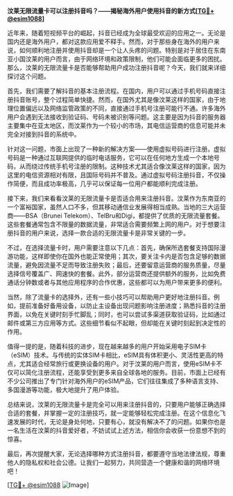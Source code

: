 **汶莱无限流量卡可以注册抖音吗？——揭秘海外用户使用抖音的新方式[[TG💪+ @esim1088](https://t.me/s/esim1088)]**

近年来，随着短视频平台的崛起，抖音已经成为全球最受欢迎的应用之一。无论是国内还是海外用户，都对这款应用爱不释手。然而，对于那些身在海外的用户来说，如何顺利地注册并使用抖音却是一个让人头疼的问题。特别是对于居住在东南亚小国汶莱的用户而言，由于网络环境和政策限制，他们可能会面临更多的困扰。那么，汶莱的无限流量卡是否能够帮助用户成功注册抖音呢？今天，我们就来详细探讨这个问题。

首先，我们需要了解抖音的基本注册流程。在国内，用户可以通过手机号码直接注册抖音账号，整个过程简单快捷。然而，在国外尤其是像汶莱这样的国家，由于地理位置偏远以及网络监管政策的不同，直接通过手机号注册可能行不通。许多海外用户会遇到无法接收到验证码、号码未被识别等问题。这主要是因为抖音的服务器主要集中在亚太地区，而汶莱作为一个较小的市场，其电信运营商的信息可能并未完全对接到抖音的系统中。

针对这一问题，市面上出现了一种新的解决方案——使用虚拟号码进行注册。虚拟号码是一种通过互联网提供的临时电话服务，它可以在任何地方生成一个本地号码，从而绕过传统手机号注册的限制。这种技术尤其适合像汶莱这样的国家，因为这里的电信资源相对有限，且国际号码并不普及。通过虚拟号码注册抖音，不仅操作简便，而且成功率极高，几乎可以保证每一位用户都能顺利完成注册。

接下来，我们来看看汶莱的无限流量卡是否适合用来注册抖音。汶莱作为东南亚的一个富裕国家，虽然人口不多，但其移动通信业发展得相当成熟。当地的三大运营商——BSA（Brunei Telekom）、TelBru和Digi，都提供了优质的无限流量套餐。这些套餐通常包含不限量的数据流量，非常适合需要频繁上网的用户。对于想要注册抖音的用户来说，选择一款合适的无限流量卡是非常关键的一步。

不过，在选择流量卡时，用户需要注意以下几点：首先，确保所选套餐支持国际漫游功能，这样即使你在国外也能正常使用；其次，要关注卡内是否包含足够的数据流量，避免因流量不足而导致注册失败；最后，还要留意运营商的服务质量，尽量选择信号覆盖广、网速快的套餐。此外，部分运营商还提供额外的服务，比如免费通话分钟数或者与其他应用程序的合作优惠，这些都可以为用户带来更多的便利。

当然，除了流量卡的选择外，还有一些小技巧可以帮助用户更好地注册抖音。例如，提前准备好备用设备，以防止主设备出现问题影响注册进度；熟悉抖音的注册界面，以免在关键时刻手忙脚乱；同时，也可以尝试多渠道获取验证码，比如通过邮件或第三方应用等方式。这些细节看似不起眼，但却能在关键时刻起到决定性的作用。

值得一提的是，随着科技的进步，现在越来越多的用户开始采用电子SIM卡（eSIM）技术。与传统的实体SIM卡相比，eSIM具有体积更小、灵活性更高的特点，尤其适合经常旅行或更换设备的用户。对于汶莱的用户而言，使用eSIM卡不仅可以简化注册流程，还能享受到更多来自全球各地的服务。目前，市面上已经有不少公司推出了专门针对海外用户的eSIM产品，它们往往集成了多种语言支持、多国漫游等功能，极大地提升了用户体验。

总结来说，汶莱的无限流量卡是完全可以用来注册抖音的，只要用户能够正确选择合适的套餐，并掌握一定的注册技巧，就一定能够轻松完成注册。在这个信息化飞速发展的时代，无论是身处何地，只要有心，就没有解决不了的问题。如果你也是一名生活在汶莱的抖音爱好者，不妨试试上述方法，相信你会收获一份意想不到的惊喜。

最后，再次提醒大家，无论选择哪种方式注册抖音，都要遵守当地法律法规，尊重他人的隐私权和社会公德。让我们一起努力，共同营造一个健康和谐的网络环境吧！

[[TG💪+ @esim1088](https://t.me/s/esim1088) ![Image](https://i.postimg.cc/4NQfJmqS/Snipaste-2025-05-13-00-14-12.png)]